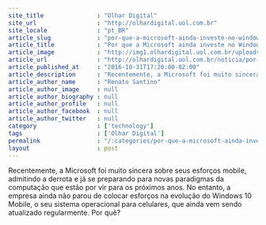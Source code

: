 ```yaml
---
site_title               : "Olhar Digital"
site_url                 : "http://olhardigital.uol.com.br"
site_locale              : "pt_BR"
article_slug             : "por-que-a-microsoft-ainda-investe-no-windows-mobile-apos-admitir-derrota"
article_title            : "Por que a Microsoft ainda investe no Windows Mobile após admitir derrota?"
article_image            : "http://img1.olhardigital.uol.com.br/uploads/acervo_imagens/2016/01/20160128210140_660_420.jpg"
article_url              : "http://olhardigital.uol.com.br/noticia/por-que-a-microsoft-ainda-investe-no-windows-mobile-apos-admitir-derrota/63521"
article_published_at     : "2016-10-31T17:20:00-02:00"
article_description      : "Recentemente, a Microsoft foi muito sincera sobre seus esforços mobile, admitindo a derrota e já se preparando para novas paradigmas da computação que estão por vir para os próximos anos. No entanto, a empresa ainda não parou de colocar esforços na evolução do Windows 10 Mobile, o seu sistema operacional para celulares, que ainda vem sendo atualizado regularmente. Por quê?"
article_author_name      : "Renato Santino"
article_author_image     : null
article_author_biography : null
article_author_profile   : null
article_author_facebook  : null
article_author_twitter   : null
category                 : ['technology']
tags                     : ['Olhar Digital']
permalink                : "/:categories/por-que-a-microsoft-ainda-investe-no-windows-mobile-apos-admitir-derrota/"
layout                   : post
---
```


Recentemente, a Microsoft foi muito sincera sobre seus esforços mobile, admitindo a derrota e já se preparando para novas paradigmas da computação que estão por vir para os próximos anos. No entanto, a empresa ainda não parou de colocar esforços na evolução do Windows 10 Mobile, o seu sistema operacional para celulares, que ainda vem sendo atualizado regularmente. Por quê?
